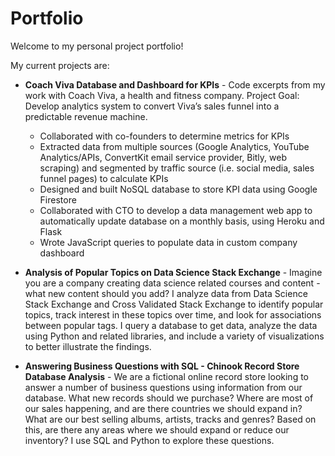 # Portfolio

Welcome to my personal project portfolio!

My current projects are:

* **Coach Viva Database and Dashboard for KPIs** - Code excerpts from my work with Coach Viva, a health and fitness company. 
  Project Goal: Develop analytics system to convert Viva’s sales funnel into a predictable revenue machine.
    - Collaborated with co-founders to determine metrics for KPIs
    - Extracted data from multiple sources (Google Analytics, YouTube Analytics/APIs, ConvertKit email service provider, Bitly, web scraping) and segmented by traffic source (i.e.     social media, sales funnel pages) to calculate KPIs
    - Designed and built NoSQL database to store KPI data using Google Firestore
    - Collaborated with CTO to develop a data management web app to automatically update database on a monthly basis, using Heroku and Flask
    - Wrote JavaScript queries to populate data in custom company dashboard

* **Analysis of Popular Topics on Data Science Stack Exchange** - Imagine you are a company creating data science related courses and content - what new content should you add? I analyze data from Data Science Stack Exchange and Cross Validated Stack Exchange to identify popular topics, track interest in these topics over time, and look for associations between popular tags. I query a database to get data, analyze the data using Python and related libraries, and include a variety of visualizations to better illustrate the findings.

* **Answering Business Questions with SQL - Chinook Record Store Database Analysis** - We are a fictional online record store looking to answer a number of business questions using information from our database. What new records should we purchase? Where are most of our sales happening, and are there countries we should expand in? What are our best selling albums, artists, tracks and genres? Based on this, are there any areas where we should expand or reduce our inventory? I use SQL and Python to explore these questions.
